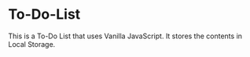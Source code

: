 # To-Do-List
This is a To-Do List that uses Vanilla JavaScript. It stores the contents in Local Storage.
